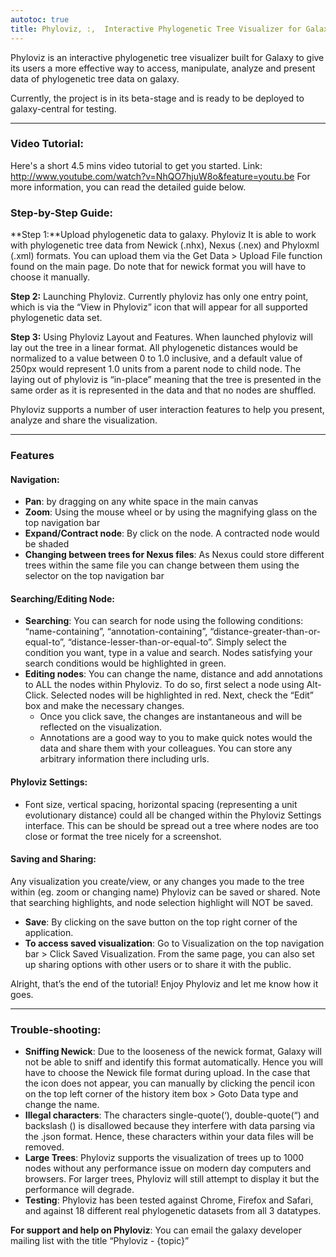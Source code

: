 ```yaml
---
autotoc: true
title: Phyloviz, :,  Interactive Phylogenetic Tree Visualizer for Galaxy
---
```


Phyloviz is an interactive phylogenetic tree visualizer built for Galaxy to give its users a more effective way to access, manipulate, analyze and present data of phylogenetic tree data on galaxy. 

Currently, the project is in its beta-stage and is ready to be deployed to galaxy-central for testing. 


---
### Video Tutorial:
Here's a short 4.5 mins video tutorial to get you started. Link: http://www.youtube.com/watch?v=NhQO7hjuW8o&feature=youtu.be For more information, you can read the detailed guide below. 

### Step-by-Step Guide:

**Step 1:**Upload phylogenetic data to galaxy. Phyloviz It is able to work with phylogenetic tree data from Newick (.nhx), Nexus (.nex) and Phyloxml (.xml) formats. You can upload them via the Get Data > Upload File function found on the main page. Do note that for newick format you will have to choose it manually. 

**Step 2:** Launching Phyloviz. Currently phyloviz has only one entry point, which is via the “View in Phyloviz” icon that will appear for all supported phylogenetic data set. 

**Step 3:** Using Phyloviz Layout and Features. When launched phyloviz will lay out the tree in a linear format. All phylogenetic distances would be normalized to a value between 0 to 1.0 inclusive, and a default value of 250px would represent 1.0 units from a parent node to child node. The laying out of phyloviz is “in-place” meaning that the tree is presented in the same order as it is represented in the data and that no nodes are shuffled.

Phyloviz supports a number of user interaction features to help you present, analyze and share the visualization. 

---

### Features

#### Navigation:

* **Pan**: by dragging on any white space in the main canvas
* **Zoom**: Using the mouse wheel or by using the magnifying glass on the top navigation bar
* **Expand/Contract node**: By click on the node. A contracted node would be shaded
* **Changing between trees for Nexus files**: As Nexus could store different trees within the same file you can change between them using the selector on the top navigation bar

#### Searching/Editing Node:
* **Searching**: You can search for node using the following conditions: “name-containing”, “annotation-containing”, “distance-greater-than-or-equal-to”, “distance-lesser-than-or-equal-to”. Simply select the condition you want, type in a value and search. Nodes satisfying your search conditions would be highlighted in green. 
* **Editing nodes**: You can change the name, distance and add annotations to ALL the nodes within Phyloviz. To do so, first select a node using Alt-Click. Selected nodes will be highlighted in red. Next, check the “Edit” box and make the necessary changes.
  * Once you click save, the changes are instantaneous and will be reflected on the visualization.
  * Annotations are a good way to you to make quick notes would the data and share them with your colleagues. You can store any arbitrary information there including urls. 

#### Phyloviz Settings:
* Font size, vertical spacing, horizontal spacing (representing a unit evolutionary distance) could all be changed within the Phyloviz Settings interface. This can be should be spread out a tree where nodes are too close or format the tree nicely for a screenshot. 

#### Saving and Sharing:
Any visualization you create/view, or any changes you made to the tree within (eg. zoom or changing name) Phyloviz can be saved or shared. Note that searching highlights, and node selection highlight will NOT be saved. 
* **Save**: By clicking on the save button on the top right corner of the application. 
* **To access saved visualization**: Go to Visualization on the top navigation bar > Click Saved Visualization. From the same page, you can also set up sharing options with other users or to share it with the public.

Alright, that’s the end of the tutorial! Enjoy Phyloviz and let me know how it goes. 

---

### Trouble-shooting:
* **Sniffing Newick**:  Due to the looseness of the newick format, Galaxy will not be able to sniff and identify this format automatically. Hence you will have to choose the Newick file format during upload. In the case that the icon does not appear, you can manually by clicking the pencil icon on the top left corner of the history item box > Goto Data type and change the name.
* **Illegal characters**: The characters single-quote(‘), double-quote(“) and backslash (\) is disallowed because they interfere with data parsing via the .json format. Hence, these characters within your data files will be removed.
* **Large Trees**: Phyloviz supports the visualization of trees up to 1000 nodes without any performance issue on modern day computers and browsers. For larger trees, Phyloviz will still attempt to display it but the performance will degrade. 
* **Testing**: Phyloviz has been tested against Chrome, Firefox and Safari, and against 18 different real phylogenetic datasets from all 3 datatypes. 

**For support and help on Phyloviz**:
You can email the galaxy developer mailing list with the title “Phyloviz - {topic}”

